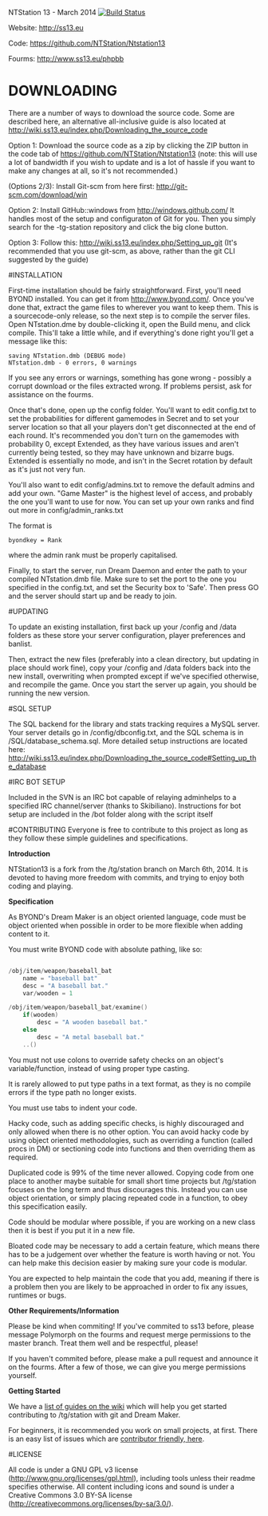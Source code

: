 NTStation 13 - March 2014 [![Build Status](https://travis-ci.org/NTStation/NTstation13.png)](https://travis-ci.org/NTStation/NTstation13)

Website: http://ss13.eu

Code: https://github.com/NTStation/Ntstation13

Fourms:  http://www.ss13.eu/phpbb

# DOWNLOADING

There are a number of ways to download the source code. Some are described here, an alternative all-inclusive guide is also located at http://wiki.ss13.eu/index.php/Downloading_the_source_code

Option 1: Download the source code as a zip by clicking the ZIP button in the
code tab of https://github.com/NTStation/Ntstation13
(note: this will use a lot of bandwidth if you wish to update and is a lot of
hassle if you want to make any changes at all, so it's not recommended.)

(Options 2/3): Install Git-scm from here first: http://git-scm.com/download/win

Option 2:
Install GitHub::windows from http://windows.github.com/
It handles most of the setup and configuraton of Git for you.
Then you simply search for the -tg-station repository and click the big clone
button.

Option 3:
Follow this: http://wiki.ss13.eu/index.php/Setting_up_git
(It's recommended that you use git-scm, as above, rather than the git CLI
suggested by the guide)

#INSTALLATION

First-time installation should be fairly straightforward.  First, you'll need
BYOND installed.  You can get it from http://www.byond.com/.  Once you've done 
that, extract the game files to wherever you want to keep them.  This is a
sourcecode-only release, so the next step is to compile the server files.
Open NTstation.dme by double-clicking it, open the Build menu, and click
compile.  This'll take a little while, and if everything's done right you'll get
a message like this:

```
saving NTstation.dmb (DEBUG mode)
NTstation.dmb - 0 errors, 0 warnings
```

If you see any errors or warnings, something has gone wrong - possibly a corrupt
download or the files extracted wrong. If problems persist, ask for assistance
on the fourms.

Once that's done, open up the config folder.  You'll want to edit config.txt to
set the probabilities for different gamemodes in Secret and to set your server
location so that all your players don't get disconnected at the end of each
round.  It's recommended you don't turn on the gamemodes with probability 0, 
except Extended, as they have various issues and aren't currently being tested,
so they may have unknown and bizarre bugs.  Extended is essentially no mode, and
isn't in the Secret rotation by default as it's just not very fun.

You'll also want to edit config/admins.txt to remove the default admins and add
your own.  "Game Master" is the highest level of access, and probably the one
you'll want to use for now.  You can set up your own ranks and find out more in
config/admin_ranks.txt

The format is

```
byondkey = Rank
```

where the admin rank must be properly capitalised.

Finally, to start the server, run Dream Daemon and enter the path to your
compiled NTstation.dmb file.  Make sure to set the port to the one you 
specified in the config.txt, and set the Security box to 'Safe'.  Then press GO
and the server should start up and be ready to join.

#UPDATING

To update an existing installation, first back up your /config and /data folders
as these store your server configuration, player preferences and banlist.

Then, extract the new files (preferably into a clean directory, but updating in
place should work fine), copy your /config and /data folders back into the new
install, overwriting when prompted except if we've specified otherwise, and
recompile the game.  Once you start the server up again, you should be running
the new version.

#SQL SETUP

The SQL backend for the library and stats tracking requires a 
MySQL server.  Your server details go in /config/dbconfig.txt, and the SQL 
schema is in /SQL/database_schema.sql.  More detailed setup instructions are located here: http://wiki.ss13.eu/index.php/Downloading_the_source_code#Setting_up_the_database

#IRC BOT SETUP

Included in the SVN is an IRC bot capable of relaying adminhelps to a specified
IRC channel/server (thanks to Skibiliano).
Instructions for bot setup are included in the /bot folder along with the script
itself

#CONTRIBUTING
Everyone is free to contribute to this project as long as they follow these simple guidelines and specifications.

**Introduction**

NTStation13 is a fork from the /tg/station branch on March 6th, 2014.  It is devoted to having more freedom with commits, and trying to enjoy both coding and playing.

**Specification**

As BYOND's Dream Maker is an object oriented language, code must be object oriented when possible in order to be more flexible when adding content to it.

You must write BYOND code with absolute pathing, like so:

```C++

/obj/item/weapon/baseball_bat
    name = "baseball bat"
    desc = "A baseball bat."
    var/wooden = 1

/obj/item/weapon/baseball_bat/examine()
    if(wooden)
        desc = "A wooden baseball bat."
    else
        desc = "A metal baseball bat."
    ..()

```

You must not use colons to override safety checks on an object's variable/function, instead of using proper type casting.

It is rarely allowed to put type paths in a text format, as they is no compile errors if the type path no longer exists.

You must use tabs to indent your code.

Hacky code, such as adding specific checks, is highly discouraged and only allowed when there is no other option. You can avoid hacky code by using object oriented methodologies, such as overriding a function (called procs in DM) or sectioning code into functions and then overriding them as required.

Duplicated code is 99% of the time never allowed. Copying code from one place to another maybe suitable for small short time projects but /tg/station focuses on the long term and thus discourages this. Instead you can use object orientation, or simply placing repeated code in a function, to obey this specification easily.

Code should be modular where possible, if you are working on a new class then it is best if you put it in a new file.

Bloated code may be necessary to add a certain feature, which means there has to be a judgement over whether the feature is worth having or not. You can help make this decision easier by making sure your code is modular.

You are expected to help maintain the code that you add, meaning if there is a problem then you are likely to be approached in order to fix any issues, runtimes or bugs.

**Other Requirements/Information**

Please be kind when commiting!  If you've commited to ss13 before, please message Polymorph on the fourms and request merge permissions to the master branch.  Treat them well and be respectful, please!

If you haven't commited before, please make a pull request and announce it on the fourms.  After a few of those, we can give you merge permissions yourself.

**Getting Started**

We have a [list of guides on the wiki](http://wiki.ss13.eu/index.php/Guides#Development_and_Contribution_Guides) which will help you get started contributing to /tg/station with git and Dream Maker.

For beginners, it is recommended you work on small projects, at first. There is an easy list of issues which are [contributor friendly, here](https://github.com/NTStation/NTStation13/issues?labels=Contributor+Friendly&page=1&state=open).

#LICENSE

All code is under a GNU GPL v3 license (http://www.gnu.org/licenses/gpl.html),
including tools unless their readme specifies otherwise.
All content including icons and sound is under a Creative Commons 3.0 BY-SA
license (http://creativecommons.org/licenses/by-sa/3.0/).
